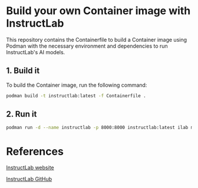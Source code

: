 # Build your own Container image with InstructLab
This repository contains the Containerfile to build a Container image using Podman with the necessary environment and dependencies to run InstructLab's AI models.

## 1. Build it
To build the Container image, run the following command:

```bash
podman build -t instructlab:latest -f Containerfile .
```

## 2. Run it
```bash
podman run -d --name instructlab -p 8000:8000 instructlab:latest ilab model serve
```

# References
[InstructLab website](https://instructlab.ai/)

[InstructLab GitHub](https://github.com/instructlab)